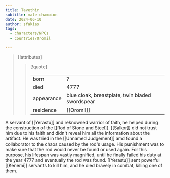 ```yaml
---
title: Tavethir
subtitle: male champion
date: 2024-06-10
author: sfakias
tags:
  - characters/NPCs
  - countries/Oromil

---
```

> [!attributes]
> 
> > [!quote]
> >
> > | | |
> > | --- | --- |
> > | born | ? |
> > | died | 4777 |
> > | appearance | blue cloak, breastplate, twin bladed swordspear |
> > | residence | [[Oromil]] |

A servant of [[Yerastu]] and reknowned warrior of faith, he helped during the construction of the [[Rod of Stone and Steel]]. [[Salkor]] did not trust him due to his faith and didn't reveal him all the information about the artifact. He was tried in the [[Unnamed Judgement]] amd found a collaborator to the chaos caused by the rod's usage. His punishment was to make sure that the rod would never be found or used again. For this purpose, his lifespan was vastly magnified, until he finally failed his duty at the year 4777 and eventually the rod was found. [[Yerastu]] sent powerful [[Kenemi]] servants to kill him, and he died bravely in combat, killing one of them.